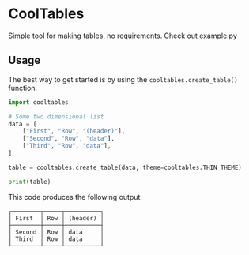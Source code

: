 # CoolTables

Simple tool for making tables, no requirements. Check out example.py

## Usage

The best way to get started is by using the `cooltables.create_table()` function.

```py
import cooltables

# Some two dimensional list
data = [
    ["First", "Row", "(header)"],
    ["Second", "Row", "data"],
    ["Third", "Row", "data"],
]

table = cooltables.create_table(data, theme=cooltables.THIN_THEME)

print(table)
```

This code produces the following output:

```
┌────────┬─────┬──────────┐
│ First  │ Row │ (header) │
├────────┼─────┼──────────┤
│ Second │ Row │ data     │
│ Third  │ Row │ data     │
└────────┴─────┴──────────┘
```